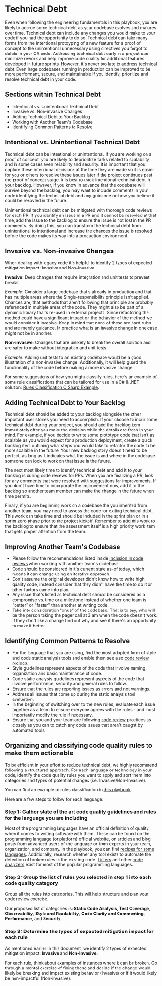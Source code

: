 # Technical Debt

Even when following the engineering fundamentals in this playbook, you are likely to accrue some technical debt as your codebase evolves and matures over time. Technical debt can include any changes you would make to your code if you had the opportunity to do so. Technical debt can take many forms from the intentional protoyping of a new feature for a proof of concept to the unintentional unnecessary using directives you forgot to delete in your C# code. Addressing technical debt early in a project can minimize rework and help improve code quality for additional features developed in future sprints. However, it's never too late to address technical debt. Even large codebases running in production can be improved to be more performant, secure, and maintainable if you identify, prioritize and resolve technical debt in your code.

## Sections within Technical Debt

* Intentional vs. Unintentional Technical Debt
* Invasive vs. Non-invasive Changes
* Adding Technical Debt to Your Backlog
* Working with Another Team's Codebase
* Identifying Common Patterns to Resolve

## Intentional vs. Unintentional Technical Debt

Technical debt can be intentional or unintentional. If you are working on a proof of concept, you are likely to deprioritize tasks related to scalability and in some cases even reliability and security. It is important that you capture these intentional decisions at the time they are made so it is easier for you or others to resolve these issues later if the project continues past the proof of concept stage. It is best to track intentional technical debt in your backlog. However, if you know in advance that the codebase will survive beyond the backlog, you may want to include comments in your code identifying the technical debt and any guidance on how you believe it could be resovled in the future.
  
Unintentional technical debt can be mitigated with thorough code reviews for each PR. If you identify an issue in a PR and it cannot be resovled at that time, add the issue to the backlog to ensure the issue is not lost in the PR comments. By doing this, you can transform the technical debt from unintentional to intentional and increase the chances the issue is resolved before the code makes its way into a production environment.

## Invasive vs. Non-invasive Changes

When dealing with legacy code it's helpful to identify 2 types of expected mitigation impact: Invasive and Non-Invasive.

**Invasive**: Deep changes that require integration and unit tests to prevent breaks

*Example*: Consider a large codebase that's already in production and that has multiple areas where the Single-responsibility principle isn’t applied. Chances are, that methods that aren’t following that principle are probably referenced in multiple areas of the code. They might also be part of a dynamic library that's re-used in external projects. Since refactoring the method could have a significant impact on the behavior of the method we would consider it invasive. Keep in mind that none of these are hard rules and are merely guidance. In practice what is an invasive change in one case might not be in another.

**Non-invasive**: Changes that are unlikely to break the overall solution and are safer to make without integration and unit tests.
  
*Example*: Adding unit tests to an existing codebase would be a good  illustration of a non-invasive change.  Additionally, it will help guard the functionality of the code before making a more invasive change.

For some suggestions of how you might classify rules, here's an example of some rule classifications that can be tailored for use in a C# & .NET solution: [Rules Classification C Sharp Example](./RulesClassification-CSharpExample.md).

## Adding Technical Debt to Your Backlog

Technical debt should be added to your backlog alongside the other important user stories you need to accomplish. If your choose to incur some technical debt during your project, you should add the backlog item immediately after you make the decision while the details are fresh in your mind. For example, if you decide to write some prototype code that isn't as scalable as you would expect for a production deployment, create a quick backlog item outlining what steps you would take to refactor the code to be more scalable in the future. Your new backlog story doesn't need to be perfect, as long as it indicates what the issue is and where in the codebase someone can look to work on that issue in the future.  
  
The next most likely time to identify technical debt and add it to your backlog is during code reviews for PRs. When you are finalizing a PR, look for any comments that were resolved with suggestions for improvements. If you don't have time to incorporate the improvement now, add it to the backlog so another team member can make the change in the future when time permits.  
  
Finally, if you are beginning work on a codebase the you inherited from another team, you may need to assess the code for exiting technical debt. This work can take time and should be included in the sprint plan or in a sprint zero phase prior to the project kickoff. Remember to add this work to the backlog to ensure that the assessment itself is a high priority work item that gets proper attention from the team.

## Improving Another Team's Codebase

* Please follow the recommendations listed inside [inclusion in code reviews](../../code-reviews/inclusion-in-code-review.md) when working with another team's codebase.
* Code should be considered in it's current state as-of today, which means it can change using an iterative approach.
* Don't assume the original developer didn't know how to write high quality code, instead consider that they didn't have the time to do it or other factors came into play.
* Any issue that's listed as technical debt should be considered as a compromise vs. time or a milestone instead of whether one team is "better" or "faster" than another at writing code.
* Take into consideration "onus" of the codebase. That is to say, who will be the person taking the pager call at 3 am when the code doesn't work. If they don't like a change find out why and see if there's an opportunity to make it better.

## Identifying Common Patterns to Resolve

* For the language that you are using, find the most adopted form of style and code static analysis tools and enable them see also [code review recipes](/code-reviews/README.md).
* Style guidelines represent aspects of the code that involve naming, organization and basic maintenance of code.
* Code static analysis guidelines represent aspects of the code that involve performance, security and general rules to follow.
* Ensure that the rules are reporting issues as errors and not warnings.
* Address all issues that come up during the static analysis tool evaluation.
* In the beginning of switching over to the new rules, evaluate each issue together as a team to ensure everyone agrees with the rules - and most importantly modify the rule if necessary.
* Ensure that you and your team are following [code review](/code-reviews/README.md) practices as closely as you can to catch any code issues that aren't caught by automated tools.

## Organizing and classifying code quality rules to make them actionable

To be efficient in your effort to reduce technical debt, we highly recommend following a structured approach. For each language or technology in your code, identify the code quality rules you want to apply and sort them into categories and types of potential changes (i.e. Invasive/Non-Invasive).

You can find an example of rules classification in [this playbook](./RulesClassification-CSharpExample.md).

Here are a few steps to follow for each language:

### Step 1: Gather state of the art code quality guidelines and rules for the language you are including

Most of the programming languages have an official definition of quality when it comes to writing software with them. These can be found on the programming language (or platform) official website, on articles and blog posts from advanced users of the language or from experts in your team, organization, and company. In the playbook, you can find [recipes for some languages](../../code-review/recipes/README.md). Additionally, research whether any tool exists to automate the detection of broken rules in the existing code. [Linters](https://en.wikipedia.org/wiki/Lint_(software)) and other [code analyzers](https://en.wikipedia.org/wiki/List_of_tools_for_static_code_analysis) exist for most of the popular programming languages.

### Step 2: Group the list of rules you selected in step 1 into each code quality category

Group all the rules into categories. This will help structure and plan your code review exercise.

Our proposed list of categories is: **Static Code Analysis**, **Test Coverage**, **Observability**, **Style and Readability**, **Code Clarity and Commenting**, **Performance**, and **Security**.

### Step 3: Determine the types of expected mitigation impact for each rule

As mentioned earlier in this document, we identify 2 types of expected mitigation impact: **Invasive** and **Non-Invasive**.

For each rule, think about examples of instances where it can be broken. Go through a mental exercise of fixing these and decide if the change would likely be breaking and impact existing behavior (Invasive) or if it would likely be non-impactful (Non-invasive).
